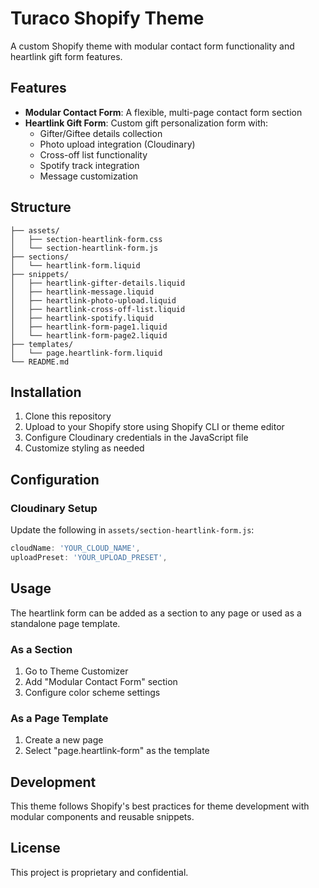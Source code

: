 # Turaco Shopify Theme

A custom Shopify theme with modular contact form functionality and heartlink gift form features.

## Features

- **Modular Contact Form**: A flexible, multi-page contact form section
- **Heartlink Gift Form**: Custom gift personalization form with:
  - Gifter/Giftee details collection
  - Photo upload integration (Cloudinary)
  - Cross-off list functionality
  - Spotify track integration
  - Message customization

## Structure

```
├── assets/
│   ├── section-heartlink-form.css
│   └── section-heartlink-form.js
├── sections/
│   └── heartlink-form.liquid
├── snippets/
│   ├── heartlink-gifter-details.liquid
│   ├── heartlink-message.liquid
│   ├── heartlink-photo-upload.liquid
│   ├── heartlink-cross-off-list.liquid
│   ├── heartlink-spotify.liquid
│   ├── heartlink-form-page1.liquid
│   └── heartlink-form-page2.liquid
├── templates/
│   └── page.heartlink-form.liquid
└── README.md
```

## Installation

1. Clone this repository
2. Upload to your Shopify store using Shopify CLI or theme editor
3. Configure Cloudinary credentials in the JavaScript file
4. Customize styling as needed

## Configuration

### Cloudinary Setup
Update the following in `assets/section-heartlink-form.js`:
```javascript
cloudName: 'YOUR_CLOUD_NAME',
uploadPreset: 'YOUR_UPLOAD_PRESET',
```

## Usage

The heartlink form can be added as a section to any page or used as a standalone page template.

### As a Section
1. Go to Theme Customizer
2. Add "Modular Contact Form" section
3. Configure color scheme settings

### As a Page Template
1. Create a new page
2. Select "page.heartlink-form" as the template

## Development

This theme follows Shopify's best practices for theme development with modular components and reusable snippets.

## License

This project is proprietary and confidential. 